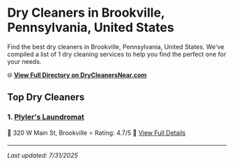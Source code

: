 # Dry Cleaners in Brookville, Pennsylvania, United States

Find the best dry cleaners in Brookville, Pennsylvania, United States. We've compiled a list of 1 dry cleaning services to help you find the perfect one for your needs.

🌐 **[View Full Directory on DryCleanersNear.com](https://drycleanersnear.com/city/US/Pennsylvania/Brookville)**

## Top Dry Cleaners

### 1. [Plyler's Laundromat](https://drycleanersnear.com/dryCleaner/686735adbb1702f4ee39b125/plyler-s-laundromat)
📍 320 W Main St, Brookville
⭐ Rating: 4.7/5
🔗 [View Full Details](https://drycleanersnear.com/dryCleaner/686735adbb1702f4ee39b125/plyler-s-laundromat)


---

*Last updated: 7/31/2025*
